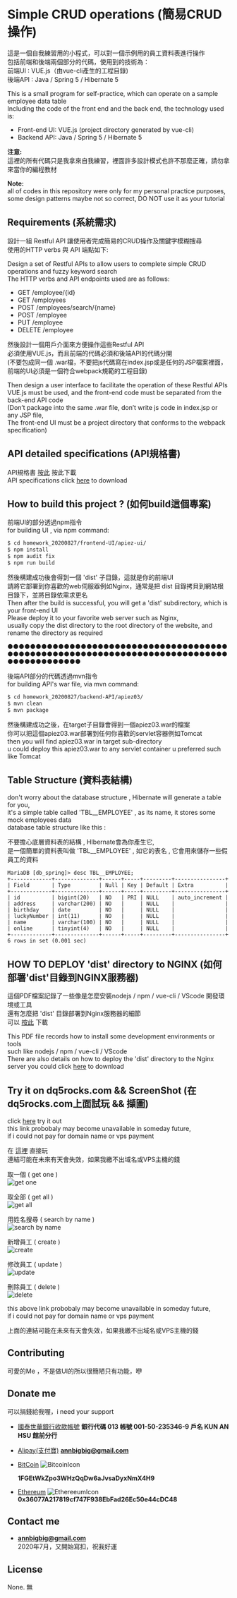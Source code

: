 # Simple CRUD operations (簡易CRUD操作)

這是一個自我練習用的小程式，可以對一個示例用的員工資料表進行操作  
包括前端和後端兩個部分的代碼，使用到的技術為：    
前端UI : VUE.js（由vue-cli產生的工程目錄)  
後端API : Java / Spring 5 / Hibernate 5

This is a small program for self-practice, which can operate on a sample employee data table  
Including the code of the front end and the back end, the technology used is:  
- Front-end UI: VUE.js (project directory generated by vue-cli)  
- Backend API: Java / Spring 5 / Hibernate 5  


**注意:**  
這裡的所有代碼只是我拿來自我練習，裡面許多設計模式也許不那麼正確，請勿拿來當你的編程教材

**Note:**   
all of codes in this repository were only for my personal practice purposes,   
some design patterns maybe not so correct, DO NOT use it as your tutorial


## Requirements (系統需求)

設計一組 Restful API 讓使用者完成簡易的CRUD操作及關鍵字模糊搜尋    
使用的HTTP verbs 與 API 端點如下:

Design a set of Restful APIs to allow users to complete simple CRUD operations and fuzzy keyword search  
The HTTP verbs and API endpoints used are as follows:  

- GET     /employee/{id}
- GET     /employees
- POST    /employees/search/{name}
- POST    /employee
- PUT     /employee
- DELETE  /employee

然後設計一個用戶介面來方便操作這些Restful API  
必須使用VUE.js，而且前端的代碼必須和後端API的代碼分開  
(不要包成同一個 .war檔，不要把js代碼寫在index.jsp或是任何的JSP檔案裡面，  
前端的UI必須是一個符合webpack規範的工程目錄)   

Then design a user interface to facilitate the operation of these Restful APIs  
VUE.js must be used, and the front-end code must be separated from the back-end API code  
(Don’t package into the same .war file, don’t write js code in index.jsp or any JSP file,  
The front-end UI must be a project directory that conforms to the webpack specification)  

## API detailed specifications (API規格書)
API規格書 [按此](images/api_manual.pdf?raw=true "Title")    按此下載  
API specifications click [here](images/api_manual.pdf?raw=true "Title")   to download  

## How to build this project ? (如何build這個專案)

前端UI的部分透過npm指令  
for building UI , via npm command:  

``` bash
$ cd homework_20200827/frontend-UI/apiez-ui/  
$ npm install  
$ npm audit fix  
$ npm run build  
```
然後構建成功後會得到一個 'dist' 子目錄，這就是你的前端UI  
請將它部署到你喜歡的web伺服器例如Nginx，通常是把 dist 目錄拷貝到網站根目錄下，並將目錄依需求更名  
Then after the build is successful, you will get a 'dist' subdirectory, which is your front-end UI  
Please deploy it to your favorite web server such as Nginx,   
usually copy the dist directory to the root directory of the website, and rename the directory as required  

●●●●●●●●●●●●●●●●●●●●●●●●●●●●●●●●●●●●●●●●●●●●●●●●●●●●●●●●●●●●●●●●●●●●●●●●●●●●●●●●●●●●●●●●●●●

後端API部分的代碼透過mvn指令  
for building API's war file, via mvn command:

``` bash
$ cd homework_20200827/backend-API/apiez03/
$ mvn clean
$ mvn package
```
然後構建成功之後，在target子目錄會得到一個apiez03.war的檔案  
你可以把這個apiez03.war部署到任何你喜歡的servlet容器例如Tomcat  
then you will find apiez03.war in target sub-directory  
u could deploy this apiez03.war to any servlet container u preferred such like Tomcat  

## Table Structure  (資料表結構)
don't worry about the database structure , Hibernate will generate a table for you,  
it's a simple table called 'TBL__EMPLOYEE' , as its name, it stores some mock employees data  
database table structure like this :  

不要擔心底層資料表的結構 , HIbernate會為你產生它,  
是一個簡單的資料表叫做 'TBL__EMPLOYEE' , 如它的表名 , 它會用來儲存一些假員工的資料  

``` 
MariaDB [db_spring]> desc TBL__EMPLOYEE;
+-------------+--------------+------+-----+---------+----------------+
| Field       | Type         | Null | Key | Default | Extra          |
+-------------+--------------+------+-----+---------+----------------+
| id          | bigint(20)   | NO   | PRI | NULL    | auto_increment |
| address     | varchar(200) | NO   |     | NULL    |                |
| birthday    | date         | NO   |     | NULL    |                |
| luckyNumber | int(11)      | NO   |     | NULL    |                |
| name        | varchar(100) | NO   |     | NULL    |                |
| online      | tinyint(4)   | NO   |     | NULL    |                |
+-------------+--------------+------+-----+---------+----------------+
6 rows in set (0.001 sec)

```

## HOW TO DEPLOY 'dist' directory to NGINX (如何部署'dist'目錄到NGINX服務器)
這個PDF檔案記錄了一些像是怎麼安裝nodejs / npm / vue-cli / VScode 開發環境或工具  
還有怎麼把 'dist' 目錄部署到Nginx服務器的細節  
可以 [按此](images/HOW_TO_DEPLOY_dist_TO_NGINX.pdf?raw=true "Title")  下載  

This PDF file records how to install some development environments or tools   
such like nodejs / npm / vue-cli / VScode  
There are also details on how to deploy the 'dist' directory to the Nginx server
you could click [here](images/HOW_TO_DEPLOY_dist_TO_NGINX.pdf?raw=true "Title")  to download


## Try it on dq5rocks.com  && ScreenShot (在dq5rocks.com上面試玩 && 擷圖)

click [here](https://www.dq5rocks.com/apiez-ui/ "Title") try it out  
this link probobaly may become unavailable in someday future,   
if i could not pay for domain name or vps payment

在 [這裡](https://www.dq5rocks.com/apiez-ui/ "Title") 直接玩  
連結可能在未來有天會失效，如果我繳不出域名或VPS主機的錢  


取一個 ( get one )    
![get one](images/1_getOne.jpg?raw=true "Title")  

  
取全部 ( get all )  
![get all](images/2_getAll.jpg?raw=true "Title")  
  
  
用姓名搜尋 ( search by name )    
![search by name](images/3_searchByName.jpg?raw=true "Title")  
  

新增員工 ( create )    
![create](images/4_createEmployee.jpg?raw=true "Title")  


修改員工 ( update )    
![update](images/5_updateEmployee.jpg?raw=true "Title")  


刪除員工 ( delete )    
![delete](images/6_deleteEmployee.jpg?raw=true "Title")    
  
  
this above link probobaly may become unavailable in someday future,   
if i could not pay for domain name or vps payment  

上面的連結可能在未來有天會失效，如果我繳不出域名或VPS主機的錢  


## Contributing  
可愛的Me ，不是做UI的所以很簡陋只有功能，咿

## Donate me

可以捐錢給我喔，i need your support  

- [國泰世華銀行收款帳號](#CathayBank) **銀行代碼 013 帳號 001-50-235346-9 戶名 KUN AN HSU 館前分行**  

- [Alipay(支付寶)](#alipay) **annbigbig@gmail.com**  

- [BitCoin](#Bitcoin)  ![BitcoinIcon](images/Bitcoin.png?raw=true "Thank you")

  **1FGEtWkZpo3WHzQqDw6aJvsaDyxNmX4H9**

- [Ethereum](#Ethereum)  ![EthereeumIcon](images/Ethereum.png?raw=true "Thank you")  
  **0x36077A217819cf747F938EbFad26Ec50e44cDC48**

## Contact me

- **annbigbig@gmail.com**   
2020年7月，又開始寫扣，祝我好運

## License

None. 無

